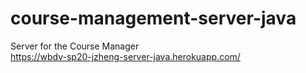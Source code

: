 # course-management-server-java

Server for the Course Manager\
https://wbdv-sp20-jzheng-server-java.herokuapp.com/

